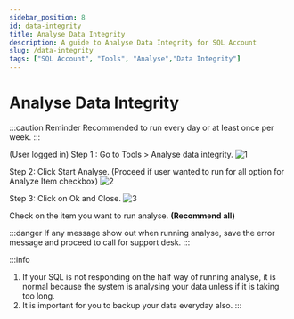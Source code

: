```yaml
---
sidebar_position: 8
id: data-integrity
title: Analyse Data Integrity
description: A guide to Analyse Data Integrity for SQL Account
slug: /data-integrity
tags: ["SQL Account", "Tools", "Analyse","Data Integrity"]
---
```


# Analyse Data Integrity

:::caution Reminder
Recommended to run every day or at least once per week.
:::

(User logged in)
Step 1 : Go to Tools > Analyse data integrity.
![1](/img/tools/data-integrity/1.png)

Step 2: Click Start Analyse. (Proceed if user wanted to run for all option for Analyze Item checkbox)
![2](/img/tools/data-integrity/2.png)

Step 3: Click on Ok and Close. 
![3](/img/tools/data-integrity/3.png)

Check on the item you want to run analyse. **(Recommend all)**

:::danger
If any message show out when running analyse, save the error message and proceed to call for
support desk.
:::

:::info
1) If your SQL is not responding on the half way of running analyse, it is normal because the
system is analysing your data unless if it is taking too long. <br />
2) It is important for you to backup your data everyday also.
:::